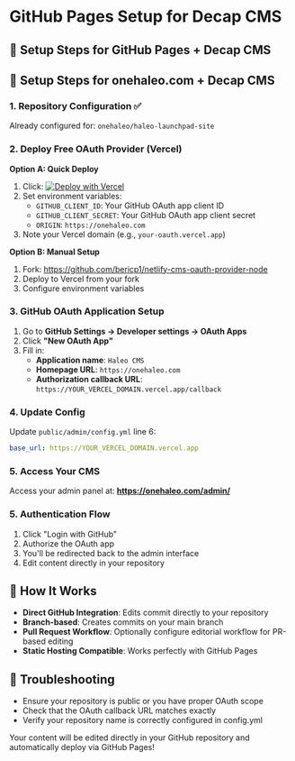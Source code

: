 # GitHub Pages Setup for Decap CMS

## 🚀 Setup Steps for GitHub Pages + Decap CMS

## 🚀 Setup Steps for onehaleo.com + Decap CMS

### 1. Repository Configuration ✅
Already configured for: `onehaleo/haleo-launchpad-site`

### 2. Deploy Free OAuth Provider (Vercel)
**Option A: Quick Deploy**
1. Click: [![Deploy with Vercel](https://vercel.com/button)](https://vercel.com/new/clone?repository-url=https://github.com/bericp1/netlify-cms-oauth-provider-node&env=GITHUB_CLIENT_ID,GITHUB_CLIENT_SECRET,ORIGIN)
2. Set environment variables:
   - `GITHUB_CLIENT_ID`: Your GitHub OAuth app client ID
   - `GITHUB_CLIENT_SECRET`: Your GitHub OAuth app client secret  
   - `ORIGIN`: `https://onehaleo.com`
3. Note your Vercel domain (e.g., `your-oauth.vercel.app`)

**Option B: Manual Setup**
1. Fork: https://github.com/bericp1/netlify-cms-oauth-provider-node
2. Deploy to Vercel from your fork
3. Configure environment variables

### 3. GitHub OAuth Application Setup
1. Go to **GitHub Settings → Developer settings → OAuth Apps**
2. Click **"New OAuth App"**
3. Fill in:
   - **Application name**: `Haleo CMS`
   - **Homepage URL**: `https://onehaleo.com`
   - **Authorization callback URL**: `https://YOUR_VERCEL_DOMAIN.vercel.app/callback`

### 4. Update Config
Update `public/admin/config.yml` line 6:
```yaml
base_url: https://YOUR_VERCEL_DOMAIN.vercel.app
```

### 5. Access Your CMS
Access your admin panel at: **https://onehaleo.com/admin/**

### 5. Authentication Flow
1. Click "Login with GitHub" 
2. Authorize the OAuth app
3. You'll be redirected back to the admin interface
4. Edit content directly in your repository

## 📝 How It Works
- **Direct GitHub Integration**: Edits commit directly to your repository
- **Branch-based**: Creates commits on your main branch
- **Pull Request Workflow**: Optionally configure editorial workflow for PR-based editing
- **Static Hosting Compatible**: Works perfectly with GitHub Pages

## 🔧 Troubleshooting
- Ensure your repository is public or you have proper OAuth scope
- Check that the OAuth callback URL matches exactly
- Verify your repository name is correctly configured in config.yml

Your content will be edited directly in your GitHub repository and automatically deploy via GitHub Pages!